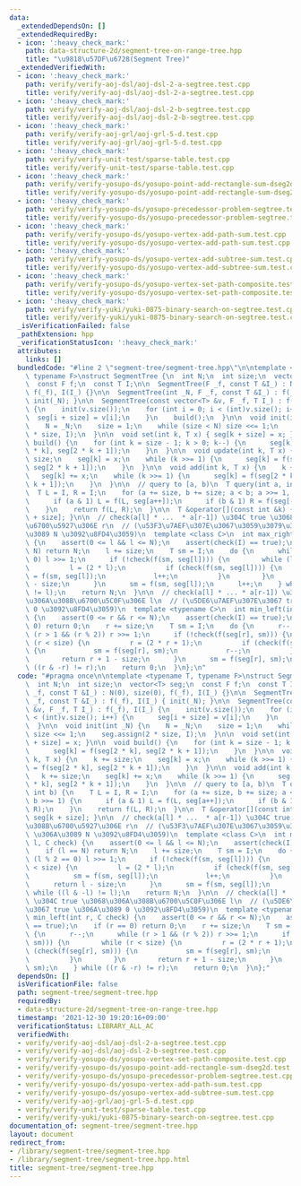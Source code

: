 ```yaml
---
data:
  _extendedDependsOn: []
  _extendedRequiredBy:
  - icon: ':heavy_check_mark:'
    path: data-structure-2d/segment-tree-on-range-tree.hpp
    title: "\u9818\u57DF\u6728(Segment Tree)"
  _extendedVerifiedWith:
  - icon: ':heavy_check_mark:'
    path: verify/verify-aoj-dsl/aoj-dsl-2-a-segtree.test.cpp
    title: verify/verify-aoj-dsl/aoj-dsl-2-a-segtree.test.cpp
  - icon: ':heavy_check_mark:'
    path: verify/verify-aoj-dsl/aoj-dsl-2-b-segtree.test.cpp
    title: verify/verify-aoj-dsl/aoj-dsl-2-b-segtree.test.cpp
  - icon: ':heavy_check_mark:'
    path: verify/verify-aoj-grl/aoj-grl-5-d.test.cpp
    title: verify/verify-aoj-grl/aoj-grl-5-d.test.cpp
  - icon: ':heavy_check_mark:'
    path: verify/verify-unit-test/sparse-table.test.cpp
    title: verify/verify-unit-test/sparse-table.test.cpp
  - icon: ':heavy_check_mark:'
    path: verify/verify-yosupo-ds/yosupo-point-add-rectangle-sum-dseg2d.test.cpp
    title: verify/verify-yosupo-ds/yosupo-point-add-rectangle-sum-dseg2d.test.cpp
  - icon: ':heavy_check_mark:'
    path: verify/verify-yosupo-ds/yosupo-precedessor-problem-segtree.test.cpp
    title: verify/verify-yosupo-ds/yosupo-precedessor-problem-segtree.test.cpp
  - icon: ':heavy_check_mark:'
    path: verify/verify-yosupo-ds/yosupo-vertex-add-path-sum.test.cpp
    title: verify/verify-yosupo-ds/yosupo-vertex-add-path-sum.test.cpp
  - icon: ':heavy_check_mark:'
    path: verify/verify-yosupo-ds/yosupo-vertex-add-subtree-sum.test.cpp
    title: verify/verify-yosupo-ds/yosupo-vertex-add-subtree-sum.test.cpp
  - icon: ':heavy_check_mark:'
    path: verify/verify-yosupo-ds/yosupo-vertex-set-path-composite.test.cpp
    title: verify/verify-yosupo-ds/yosupo-vertex-set-path-composite.test.cpp
  - icon: ':heavy_check_mark:'
    path: verify/verify-yuki/yuki-0875-binary-search-on-segtree.test.cpp
    title: verify/verify-yuki/yuki-0875-binary-search-on-segtree.test.cpp
  _isVerificationFailed: false
  _pathExtension: hpp
  _verificationStatusIcon: ':heavy_check_mark:'
  attributes:
    links: []
  bundledCode: "#line 2 \"segment-tree/segment-tree.hpp\"\n\ntemplate <typename T,\
    \ typename F>\nstruct SegmentTree {\n  int N;\n  int size;\n  vector<T> seg;\n\
    \  const F f;\n  const T I;\n\n  SegmentTree(F _f, const T &I_) : N(0), size(0),\
    \ f(_f), I(I_) {}\n\n  SegmentTree(int _N, F _f, const T &I_) : f(_f), I(I_) {\
    \ init(_N); }\n\n  SegmentTree(const vector<T> &v, F _f, T I_) : f(_f), I(I_)\
    \ {\n    init(v.size());\n    for (int i = 0; i < (int)v.size(); i++) {\n    \
    \  seg[i + size] = v[i];\n    }\n    build();\n  }\n\n  void init(int _N) {\n\
    \    N = _N;\n    size = 1;\n    while (size < N) size <<= 1;\n    seg.assign(2\
    \ * size, I);\n  }\n\n  void set(int k, T x) { seg[k + size] = x; }\n\n  void\
    \ build() {\n    for (int k = size - 1; k > 0; k--) {\n      seg[k] = f(seg[2\
    \ * k], seg[2 * k + 1]);\n    }\n  }\n\n  void update(int k, T x) {\n    k +=\
    \ size;\n    seg[k] = x;\n    while (k >>= 1) {\n      seg[k] = f(seg[2 * k],\
    \ seg[2 * k + 1]);\n    }\n  }\n\n  void add(int k, T x) {\n    k += size;\n \
    \   seg[k] += x;\n    while (k >>= 1) {\n      seg[k] = f(seg[2 * k], seg[2 *\
    \ k + 1]);\n    }\n  }\n\n  // query to [a, b)\n  T query(int a, int b) {\n  \
    \  T L = I, R = I;\n    for (a += size, b += size; a < b; a >>= 1, b >>= 1) {\n\
    \      if (a & 1) L = f(L, seg[a++]);\n      if (b & 1) R = f(seg[--b], R);\n\
    \    }\n    return f(L, R);\n  }\n\n  T &operator[](const int &k) { return seg[k\
    \ + size]; }\n\n  // check(a[l] * ...  * a[r-1]) \u304C true \u3068\u306A\u308B\
    \u6700\u5927\u306E r\n  // (\u53F3\u7AEF\u307E\u3067\u3059\u3079\u3066 true \u306A\
    \u3089 N \u3092\u8FD4\u3059)\n  template <class C>\n  int max_right(int l, C check)\
    \ {\n    assert(0 <= l && l <= N);\n    assert(check(I) == true);\n    if (l ==\
    \ N) return N;\n    l += size;\n    T sm = I;\n    do {\n      while (l % 2 ==\
    \ 0) l >>= 1;\n      if (!check(f(sm, seg[l]))) {\n        while (l < size) {\n\
    \          l = (2 * l);\n          if (check(f(sm, seg[l]))) {\n            sm\
    \ = f(sm, seg[l]);\n            l++;\n          }\n        }\n        return l\
    \ - size;\n      }\n      sm = f(sm, seg[l]);\n      l++;\n    } while ((l & -l)\
    \ != l);\n    return N;\n  }\n\n  // check(a[l] * ... * a[r-1]) \u304C true \u3068\
    \u306A\u308B\u6700\u5C0F\u306E l\n  // (\u5DE6\u7AEF\u307E\u3067 true \u306A\u3089\
    \ 0 \u3092\u8FD4\u3059)\n  template <typename C>\n  int min_left(int r, C check)\
    \ {\n    assert(0 <= r && r <= N);\n    assert(check(I) == true);\n    if (r ==\
    \ 0) return 0;\n    r += size;\n    T sm = I;\n    do {\n      r--;\n      while\
    \ (r > 1 && (r % 2)) r >>= 1;\n      if (!check(f(seg[r], sm))) {\n        while\
    \ (r < size) {\n          r = (2 * r + 1);\n          if (check(f(seg[r], sm)))\
    \ {\n            sm = f(seg[r], sm);\n            r--;\n          }\n        }\n\
    \        return r + 1 - size;\n      }\n      sm = f(seg[r], sm);\n    } while\
    \ ((r & -r) != r);\n    return 0;\n  }\n};\n"
  code: "#pragma once\n\ntemplate <typename T, typename F>\nstruct SegmentTree {\n\
    \  int N;\n  int size;\n  vector<T> seg;\n  const F f;\n  const T I;\n\n  SegmentTree(F\
    \ _f, const T &I_) : N(0), size(0), f(_f), I(I_) {}\n\n  SegmentTree(int _N, F\
    \ _f, const T &I_) : f(_f), I(I_) { init(_N); }\n\n  SegmentTree(const vector<T>\
    \ &v, F _f, T I_) : f(_f), I(I_) {\n    init(v.size());\n    for (int i = 0; i\
    \ < (int)v.size(); i++) {\n      seg[i + size] = v[i];\n    }\n    build();\n\
    \  }\n\n  void init(int _N) {\n    N = _N;\n    size = 1;\n    while (size < N)\
    \ size <<= 1;\n    seg.assign(2 * size, I);\n  }\n\n  void set(int k, T x) { seg[k\
    \ + size] = x; }\n\n  void build() {\n    for (int k = size - 1; k > 0; k--) {\n\
    \      seg[k] = f(seg[2 * k], seg[2 * k + 1]);\n    }\n  }\n\n  void update(int\
    \ k, T x) {\n    k += size;\n    seg[k] = x;\n    while (k >>= 1) {\n      seg[k]\
    \ = f(seg[2 * k], seg[2 * k + 1]);\n    }\n  }\n\n  void add(int k, T x) {\n \
    \   k += size;\n    seg[k] += x;\n    while (k >>= 1) {\n      seg[k] = f(seg[2\
    \ * k], seg[2 * k + 1]);\n    }\n  }\n\n  // query to [a, b)\n  T query(int a,\
    \ int b) {\n    T L = I, R = I;\n    for (a += size, b += size; a < b; a >>= 1,\
    \ b >>= 1) {\n      if (a & 1) L = f(L, seg[a++]);\n      if (b & 1) R = f(seg[--b],\
    \ R);\n    }\n    return f(L, R);\n  }\n\n  T &operator[](const int &k) { return\
    \ seg[k + size]; }\n\n  // check(a[l] * ...  * a[r-1]) \u304C true \u3068\u306A\
    \u308B\u6700\u5927\u306E r\n  // (\u53F3\u7AEF\u307E\u3067\u3059\u3079\u3066 true\
    \ \u306A\u3089 N \u3092\u8FD4\u3059)\n  template <class C>\n  int max_right(int\
    \ l, C check) {\n    assert(0 <= l && l <= N);\n    assert(check(I) == true);\n\
    \    if (l == N) return N;\n    l += size;\n    T sm = I;\n    do {\n      while\
    \ (l % 2 == 0) l >>= 1;\n      if (!check(f(sm, seg[l]))) {\n        while (l\
    \ < size) {\n          l = (2 * l);\n          if (check(f(sm, seg[l]))) {\n \
    \           sm = f(sm, seg[l]);\n            l++;\n          }\n        }\n  \
    \      return l - size;\n      }\n      sm = f(sm, seg[l]);\n      l++;\n    }\
    \ while ((l & -l) != l);\n    return N;\n  }\n\n  // check(a[l] * ... * a[r-1])\
    \ \u304C true \u3068\u306A\u308B\u6700\u5C0F\u306E l\n  // (\u5DE6\u7AEF\u307E\
    \u3067 true \u306A\u3089 0 \u3092\u8FD4\u3059)\n  template <typename C>\n  int\
    \ min_left(int r, C check) {\n    assert(0 <= r && r <= N);\n    assert(check(I)\
    \ == true);\n    if (r == 0) return 0;\n    r += size;\n    T sm = I;\n    do\
    \ {\n      r--;\n      while (r > 1 && (r % 2)) r >>= 1;\n      if (!check(f(seg[r],\
    \ sm))) {\n        while (r < size) {\n          r = (2 * r + 1);\n          if\
    \ (check(f(seg[r], sm))) {\n            sm = f(seg[r], sm);\n            r--;\n\
    \          }\n        }\n        return r + 1 - size;\n      }\n      sm = f(seg[r],\
    \ sm);\n    } while ((r & -r) != r);\n    return 0;\n  }\n};"
  dependsOn: []
  isVerificationFile: false
  path: segment-tree/segment-tree.hpp
  requiredBy:
  - data-structure-2d/segment-tree-on-range-tree.hpp
  timestamp: '2021-12-30 19:20:16+09:00'
  verificationStatus: LIBRARY_ALL_AC
  verifiedWith:
  - verify/verify-aoj-dsl/aoj-dsl-2-a-segtree.test.cpp
  - verify/verify-aoj-dsl/aoj-dsl-2-b-segtree.test.cpp
  - verify/verify-yosupo-ds/yosupo-vertex-set-path-composite.test.cpp
  - verify/verify-yosupo-ds/yosupo-point-add-rectangle-sum-dseg2d.test.cpp
  - verify/verify-yosupo-ds/yosupo-precedessor-problem-segtree.test.cpp
  - verify/verify-yosupo-ds/yosupo-vertex-add-path-sum.test.cpp
  - verify/verify-yosupo-ds/yosupo-vertex-add-subtree-sum.test.cpp
  - verify/verify-aoj-grl/aoj-grl-5-d.test.cpp
  - verify/verify-unit-test/sparse-table.test.cpp
  - verify/verify-yuki/yuki-0875-binary-search-on-segtree.test.cpp
documentation_of: segment-tree/segment-tree.hpp
layout: document
redirect_from:
- /library/segment-tree/segment-tree.hpp
- /library/segment-tree/segment-tree.hpp.html
title: segment-tree/segment-tree.hpp
---
```

